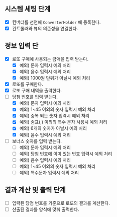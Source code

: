 ## 시스템 세팅 단계
- [x] 컨버터를 선언해 `ConverterHolder` 에 등록한다.
- [x] 컨트롤러와 뷰의 의존성을 연결한다.

## 정보 입력 단
- [x] 로또 구매에 사용되는 금액을 입력 받는다.
  - [x] 예외) 문자 입력시 예외 처리
  - [x] 예외) 음수 입력시 예외 처리
  - [x] 예외) 1000원 단위가 아닐시 예외 처리
- [x] 로또를 구매한다.
- [X] 로또 구매 내역을 출력한다.
- [ ] 당첨 번호를 입력 받는다.
  - [x] 예외) 문자 입력시 예외 처리
  - [x] 예외) 1~45 이외의 숫자 입력시 예외 처리
  - [x] 예외) 중복 되는 숫자 입력시 예외 처리
  - [x] 예외) 쉼표(,) 이외의 특수 문자 사용시 예외 처리
  - [x] 예외) 6개의 숫자가 아닐시 예외 처리
  - [x] 예외) 음수 입력시 예외 처리
- [ ] 보너스 숫자를 입력 받는다.
  - [ ] 예외) 문자 입력시 예외 처리
  - [ ] 예외) 당첨 번호에 이미 있는 번호 입력시 예외 처리
  - [ ] 예외) 음수 입력시 예외 처리
  - [ ] 예외) 1~45 이외의 숫자 입력시 예외 처리
  - [ ] 예외) 특수문자 입력시 예외 처리

## 결과 계산 및 출력 단계
- [ ] 입력된 당첨 번호를 기준으로 로또의 결과를 계산한다.
- [ ] 산출된 결과를 양식에 맞춰 출력한다.
